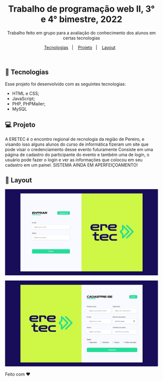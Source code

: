 <h1 align="center"> Trabalho de programação web II, 3° e 4° bimestre, 2022 </h1>

<p align="center">
    Trabalho feito em grupo para a avaliação do conhecimento dos alunos em certas tecnologias
</p>

<p align="center">
  <a href="#-tecnologias">Tecnologias</a>&nbsp;&nbsp;&nbsp;|&nbsp;&nbsp;&nbsp;
  <a href="#-projeto">Projeto</a>&nbsp;&nbsp;&nbsp;|&nbsp;&nbsp;&nbsp;
  <a href="#-layout">Layout</a>&nbsp;&nbsp;&nbsp;
</p>

<br>

## 🚀 Tecnologias

Esse projeto foi desenvolvido com as seguintes tecnologias:

- HTML e CSS;
- JavaScript;
- PHP, PHPMailer;
- MySQL

## 💻 Projeto

A ERETEC é o encontro regional de recnologia da região de Pereiro, e visando isso alguns alunos do curso de informática fizeram um site que pode visar o credenciamento desse evento futuramente
Consiste em uma página de cadastro do participante do evento e também uma de login, o usuário pode fazer o login e ver as informações que colocou em seu cadastro em um painel. 
SISTEMA AINDA EM APERFEIÇOAMENTO!

## 🔖 Layout

<p align="center">
  <img alt="License" src="assets/img-readme/pagina-login.jpeg">
</p>
<p align="center">
  <img alt="License" src="assets/img-readme/pagina-cadastro.jpeg">
</p>

Feito com ♥  